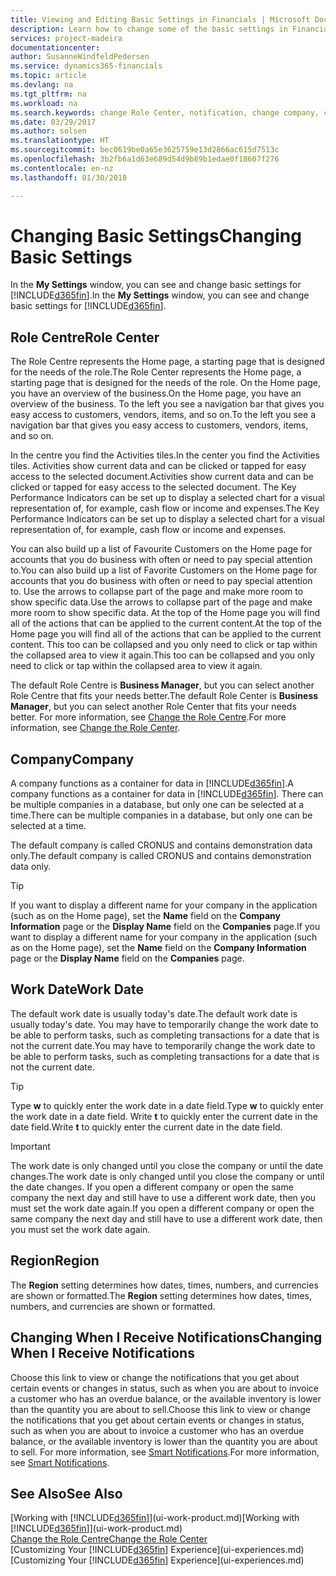 ```yaml
---
title: Viewing and Editing Basic Settings in Financials | Microsoft Docs
description: Learn how to change some of the basic settings in Financials, for example, the Role Centre, company, or the work date.
services: project-madeira
documentationcenter: 
author: SusanneWindfeldPedersen
ms.service: dynamics365-financials
ms.topic: article
ms.devlang: na
ms.tgt_pltfrm: na
ms.workload: na
ms.search.keywords: change Role Center, notification, change company, change work date
ms.date: 03/29/2017
ms.author: solsen
ms.translationtype: HT
ms.sourcegitcommit: bec0619be0a65e3625759e13d2866ac615d7513c
ms.openlocfilehash: 3b2fb6a1d63e689d54d9b89b1edae0f18607f276
ms.contentlocale: en-nz
ms.lasthandoff: 01/30/2018

---
```

# <a name="changing-basic-settings"></a><span data-ttu-id="c846f-103">Changing Basic Settings</span><span class="sxs-lookup"><span data-stu-id="c846f-103">Changing Basic Settings</span></span>
<span data-ttu-id="c846f-104">In the **My Settings** window, you can see and change basic settings for [!INCLUDE[d365fin](includes/d365fin_md.md)].</span><span class="sxs-lookup"><span data-stu-id="c846f-104">In the **My Settings** window, you can see and change basic settings for [!INCLUDE[d365fin](includes/d365fin_md.md)].</span></span>  

## <a name="role-center"></a><span data-ttu-id="c846f-105">Role Centre</span><span class="sxs-lookup"><span data-stu-id="c846f-105">Role Center</span></span>
<span data-ttu-id="c846f-106">The Role Centre represents the Home page, a starting page that is designed for the needs of the role.</span><span class="sxs-lookup"><span data-stu-id="c846f-106">The Role Center represents the Home page, a starting page that is designed for the needs of the role.</span></span> <span data-ttu-id="c846f-107">On the Home page, you have an overview of the business.</span><span class="sxs-lookup"><span data-stu-id="c846f-107">On the Home page, you have an overview of the business.</span></span> <span data-ttu-id="c846f-108">To the left you see a navigation bar that gives you easy access to customers, vendors, items, and so on.</span><span class="sxs-lookup"><span data-stu-id="c846f-108">To the left you see a navigation bar that gives you easy access to customers, vendors, items, and so on.</span></span>

<span data-ttu-id="c846f-109">In the centre you find the Activities tiles.</span><span class="sxs-lookup"><span data-stu-id="c846f-109">In the center you find the Activities tiles.</span></span> <span data-ttu-id="c846f-110">Activities show current data and can be clicked or tapped for easy access to the selected document.</span><span class="sxs-lookup"><span data-stu-id="c846f-110">Activities show current data and can be clicked or tapped for easy access to the selected document.</span></span> <span data-ttu-id="c846f-111">The Key Performance Indicators can be set up to display a selected chart for a visual representation of, for example, cash flow or income and expenses.</span><span class="sxs-lookup"><span data-stu-id="c846f-111">The Key Performance Indicators can be set up to display a selected chart for a visual representation of, for example, cash flow or income and expenses.</span></span>

<span data-ttu-id="c846f-112">You can also build up a list of Favourite Customers on the Home page for accounts that you do business with often or need to pay special attention to.</span><span class="sxs-lookup"><span data-stu-id="c846f-112">You can also build up a list of Favorite Customers on the Home page for accounts that you do business with often or need to pay special attention to.</span></span> <span data-ttu-id="c846f-113">Use the arrows to collapse part of the page and make more room to show specific data.</span><span class="sxs-lookup"><span data-stu-id="c846f-113">Use the arrows to collapse part of the page and make more room to show specific data.</span></span> <span data-ttu-id="c846f-114">At the top of the Home page you will find all of the actions that can be applied to the current content.</span><span class="sxs-lookup"><span data-stu-id="c846f-114">At the top of the Home page you will find all of the actions that can be applied to the current content.</span></span> <span data-ttu-id="c846f-115">This too can be collapsed and you only need to click or tap within the collapsed area to view it again.</span><span class="sxs-lookup"><span data-stu-id="c846f-115">This too can be collapsed and you only need to click or tap within the collapsed area to view it again.</span></span>

<span data-ttu-id="c846f-116">The default Role Centre is **Business Manager**, but you can select another Role Centre that fits your needs better.</span><span class="sxs-lookup"><span data-stu-id="c846f-116">The default Role Center is **Business Manager**, but you can select another Role Center that fits your needs better.</span></span> <span data-ttu-id="c846f-117">For more information, see [Change the Role Centre](change-role.md).</span><span class="sxs-lookup"><span data-stu-id="c846f-117">For more information, see [Change the Role Center](change-role.md).</span></span>

## <a name="company"></a><span data-ttu-id="c846f-118">Company</span><span class="sxs-lookup"><span data-stu-id="c846f-118">Company</span></span>
<span data-ttu-id="c846f-119">A company functions as a container for data in [!INCLUDE[d365fin](includes/d365fin_md.md)].</span><span class="sxs-lookup"><span data-stu-id="c846f-119">A company functions as a container for data in [!INCLUDE[d365fin](includes/d365fin_md.md)].</span></span> <span data-ttu-id="c846f-120">There can be multiple companies in a database, but only one can be selected at a time.</span><span class="sxs-lookup"><span data-stu-id="c846f-120">There can be multiple companies in a database, but only one can be selected at a time.</span></span>

<span data-ttu-id="c846f-121">The default company is called CRONUS and contains demonstration data only.</span><span class="sxs-lookup"><span data-stu-id="c846f-121">The default company is called CRONUS and contains demonstration data only.</span></span>

> [!TIP]  
>   <span data-ttu-id="c846f-122">If you want to display a different name for your company in the application (such as on the Home page), set the **Name** field on the **Company Information** page or the **Display Name** field on the **Companies** page.</span><span class="sxs-lookup"><span data-stu-id="c846f-122">If you want to display a different name for your company in the application (such as on the Home page), set the **Name** field on the **Company Information** page or the **Display Name** field on the **Companies** page.</span></span>  

## <a name="work-date"></a><span data-ttu-id="c846f-123">Work Date</span><span class="sxs-lookup"><span data-stu-id="c846f-123">Work Date</span></span>
<span data-ttu-id="c846f-124">The default work date is usually today's date.</span><span class="sxs-lookup"><span data-stu-id="c846f-124">The default work date is usually today's date.</span></span> <span data-ttu-id="c846f-125">You may have to temporarily change the work date to be able to perform tasks, such as completing transactions for a date that is not the current date.</span><span class="sxs-lookup"><span data-stu-id="c846f-125">You may have to temporarily change the work date to be able to perform tasks, such as completing transactions for a date that is not the current date.</span></span>

> [!TIP]  
>   <span data-ttu-id="c846f-126">Type **w** to quickly enter the work date in a date field.</span><span class="sxs-lookup"><span data-stu-id="c846f-126">Type **w** to quickly enter the work date in a date field.</span></span> <span data-ttu-id="c846f-127">Write **t** to quickly enter the current date in the date field.</span><span class="sxs-lookup"><span data-stu-id="c846f-127">Write **t** to quickly enter the current date in the date field.</span></span>

> [!IMPORTANT]  
>   <span data-ttu-id="c846f-128">The work date is only changed until you close the company or until the date changes.</span><span class="sxs-lookup"><span data-stu-id="c846f-128">The work date is only changed until you close the company or until the date changes.</span></span> <span data-ttu-id="c846f-129">If you open a different company or open the same company the next day and still have to use a different work date, then you must set the work date again.</span><span class="sxs-lookup"><span data-stu-id="c846f-129">If you open a different company or open the same company the next day and still have to use a different work date, then you must set the work date again.</span></span>

## <a name="region"></a><span data-ttu-id="c846f-130">Region</span><span class="sxs-lookup"><span data-stu-id="c846f-130">Region</span></span>
<span data-ttu-id="c846f-131">The **Region** setting determines how dates, times, numbers, and currencies are shown or formatted.</span><span class="sxs-lookup"><span data-stu-id="c846f-131">The **Region** setting determines how dates, times, numbers, and currencies are shown or formatted.</span></span>   

## <a name="changing-when-i-receive-notifications"></a><span data-ttu-id="c846f-132">Changing When I Receive Notifications</span><span class="sxs-lookup"><span data-stu-id="c846f-132">Changing When I Receive Notifications</span></span>
<span data-ttu-id="c846f-133">Choose this link to view or change the notifications that you get about certain events or changes in status, such as when you are about to invoice a customer who has an overdue balance, or the available inventory is lower than the quantity you are about to sell.</span><span class="sxs-lookup"><span data-stu-id="c846f-133">Choose this link to view or change the notifications that you get about certain events or changes in status, such as when you are about to invoice a customer who has an overdue balance, or the available inventory is lower than the quantity you are about to sell.</span></span> <span data-ttu-id="c846f-134">For more information, see [Smart Notifications](ui-smart-notifications.md).</span><span class="sxs-lookup"><span data-stu-id="c846f-134">For more information, see [Smart Notifications](ui-smart-notifications.md).</span></span>

## <a name="see-also"></a><span data-ttu-id="c846f-135">See Also</span><span class="sxs-lookup"><span data-stu-id="c846f-135">See Also</span></span>
<span data-ttu-id="c846f-136">[Working with [!INCLUDE[d365fin](includes/d365fin_md.md)]](ui-work-product.md)</span><span class="sxs-lookup"><span data-stu-id="c846f-136">[Working with [!INCLUDE[d365fin](includes/d365fin_md.md)]](ui-work-product.md)</span></span>  
[<span data-ttu-id="c846f-137">Change the Role Centre</span><span class="sxs-lookup"><span data-stu-id="c846f-137">Change the Role Center</span></span>](change-role.md)  
<span data-ttu-id="c846f-138">[Customizing Your [!INCLUDE[d365fin](includes/d365fin_md.md)] Experience](ui-experiences.md)</span><span class="sxs-lookup"><span data-stu-id="c846f-138">[Customizing Your [!INCLUDE[d365fin](includes/d365fin_md.md)] Experience](ui-experiences.md)</span></span>  

